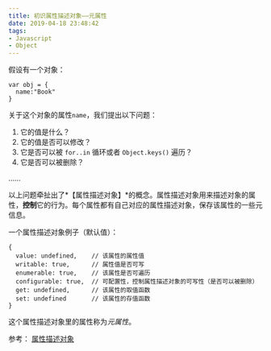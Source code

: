 ```yaml
---
title: 初识属性描述对象——元属性
date: 2019-04-18 23:48:42
tags:
- Javascript
- Object
---
```


假设有一个对象：

```
var obj = {
  name:"Book"
}
```

关于这个对象的属性`name`，我们提出以下问题：

1. 它的值是什么？
2. 它的值是否可以修改？
3. 它是否可以被 `for..in` 循环或者 `Object.keys()` 遍历？
4. 它是否可以被删除？

<!-- more -->

……

以上问题牵扯出了*【属性描述对象】*的概念。属性描述对象用来描述对象的属性，**控制**它的行为。每个属性都有自己对应的属性描述对象，保存该属性的一些元信息。

一个属性描述对象例子（默认值）：

```
{
  value: undefined,    // 该属性的属性值
  writable: true,      // 属性值是否可写
  enumerable: true,    // 该属性是否可遍历
  configurable: true,  // 可配置性，控制属性描述对象的可写性（是否可以被删除）
  get: undefined,      // 该属性的取值函数
  set: undefined       // 该属性的存值函数
}
```

这个属性描述对象里的属性称为*元属性*。

参考： [属性描述对象](https://wangdoc.com/javascript/stdlib/attributes.html)

